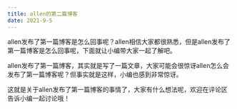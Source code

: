 ```yaml
---
title: allen的第二篇博客
date: 2021-9-5
---
```


allen发布了第一篇博客是怎么回事呢？allen相信大家都很熟悉，但是allen发布了第一篇博客是怎么回事呢，下面就让小编带大家一起了解吧。

allen发布了第一篇博客，其实就是写了一篇文章，大家可能会很惊讶allen怎么会发布了第一篇博客呢？但事实就是这样，小编也感到非常惊讶。

这就是关于allen发布了第一篇博客的事情了，大家有什么想法呢，欢迎在评论区告诉小编一起讨论哦！